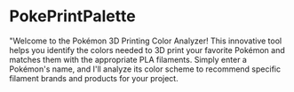 # PokePrintPalette
"Welcome to the Pokémon 3D Printing Color Analyzer! This innovative tool helps you identify the colors needed to 3D print your favorite Pokémon and matches them with the appropriate PLA filaments. Simply enter a Pokémon's name, and I'll analyze its color scheme to recommend specific filament brands and products for your project.
